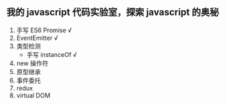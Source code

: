 ## 我的 javascript 代码实验室，探索 javascript 的奥秘

1. 手写 ES6 Promise √
2. EventEmitter √
3. 类型检测
   + 手写 instanceOf √
4. new 操作符
5. 原型继承
6. 事件委托
7. redux
8. virtual DOM

